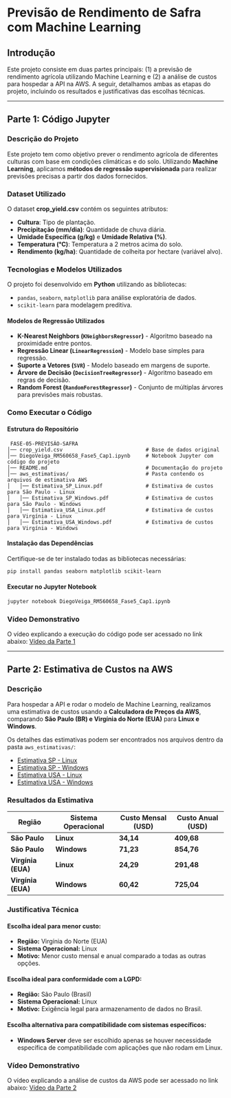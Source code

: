# Previsão de Rendimento de Safra com Machine Learning

## Introdução
Este projeto consiste em duas partes principais: (1) a previsão de rendimento agrícola utilizando Machine Learning e (2) a análise de custos para hospedar a API na AWS. A seguir, detalhamos ambas as etapas do projeto, incluindo os resultados e justificativas das escolhas técnicas.

---

## Parte 1: Código Jupyter
### **Descrição do Projeto**
Este projeto tem como objetivo prever o rendimento agrícola de diferentes culturas com base em condições climáticas e do solo. 
Utilizando **Machine Learning**, aplicamos **métodos de regressão supervisionada** para realizar previsões precisas a partir dos dados fornecidos.

### **Dataset Utilizado**
O dataset **crop_yield.csv** contém os seguintes atributos:

- **Cultura**: Tipo de plantação.
- **Precipitação (mm/dia)**: Quantidade de chuva diária.
- **Umidade Específica (g/kg)** e **Umidade Relativa (%)**.
- **Temperatura (°C)**: Temperatura a 2 metros acima do solo.
- **Rendimento (kg/ha)**: Quantidade de colheita por hectare (variável alvo).

### **Tecnologias e Modelos Utilizados**
O projeto foi desenvolvido em **Python** utilizando as bibliotecas:
- `pandas`, `seaborn`, `matplotlib` para análise exploratória de dados.
- `scikit-learn` para modelagem preditiva.

#### **Modelos de Regressão Utilizados**
- **K-Nearest Neighbors (`KNeighborsRegressor`)** - Algoritmo baseado na proximidade entre pontos.
- **Regressão Linear (`LinearRegression`)** - Modelo base simples para regressão.
- **Suporte a Vetores (`SVR`)** - Modelo baseado em margens de suporte.
- **Árvore de Decisão (`DecisionTreeRegressor`)** - Algoritmo baseado em regras de decisão.
- **Random Forest (`RandomForestRegressor`)** - Conjunto de múltiplas árvores para previsões mais robustas.

### **Como Executar o Código**

#### **Estrutura do Repositório**
```
 FASE-05-PREVISÃO-SAFRA
│── crop_yield.csv                           # Base de dados original
│── DiegoVeiga_RM560658_Fase5_Cap1.ipynb     # Notebook Jupyter com código do projeto
│── README.md                                # Documentação do projeto
│── aws_estimativas/                         # Pasta contendo os arquivos de estimativa AWS
│   │── Estimativa_SP_Linux.pdf              # Estimativa de custos para São Paulo - Linux
│   │── Estimativa_SP_Windows.pdf            # Estimativa de custos para São Paulo - Windows
│   │── Estimativa_USA_Linux.pdf             # Estimativa de custos para Virgínia - Linux
│   │── Estimativa_USA_Windows.pdf           # Estimativa de custos para Virgínia - Windows
```
#### **Instalação das Dependências**
Certifique-se de ter instalado todas as bibliotecas necessárias:
```sh
pip install pandas seaborn matplotlib scikit-learn
```

#### **Executar no Jupyter Notebook**
```sh
jupyter notebook DiegoVeiga_RM560658_Fase5_Cap1.ipynb
```

### **Vídeo Demonstrativo**
O vídeo explicando a execução do código pode ser acessado no link abaixo:
[Vídeo da Parte 1](https://youtu.be/seu-video-aqui)

---

## Parte 2: Estimativa de Custos na AWS
### **Descrição**
Para hospedar a API e rodar o modelo de Machine Learning, realizamos uma estimativa de custos usando a **Calculadora de Preços da AWS**, comparando **São Paulo (BR) e Virgínia do Norte (EUA)** para **Linux e Windows**.

Os detalhes das estimativas podem ser encontrados nos arquivos dentro da pasta `aws_estimativas/`:
- [Estimativa SP - Linux](aws_estimativas/Estimativa_SP_Linux.pdf)
- [Estimativa SP - Windows](aws_estimativas/Estimativa_SP_Windows.pdf)
- [Estimativa USA - Linux](aws_estimativas/Estimativa_USA_Linux.pdf)
- [Estimativa USA - Windows](aws_estimativas/Estimativa_USA_Windows.pdf)

### **Resultados da Estimativa**
| Região | Sistema Operacional | Custo Mensal (USD) | Custo Anual (USD) |
|--------|---------------------|--------------------|--------------------|
| **São Paulo** | **Linux** | **34,14** | **409,68** |
| **São Paulo** | **Windows** | **71,23** | **854,76** |
| **Virgínia (EUA)** | **Linux** | **24,29** | **291,48** |
| **Virgínia (EUA)** | **Windows** | **60,42** | **725,04** |

### **Justificativa Técnica**
#### **Escolha ideal para menor custo:**
- **Região:** Virgínia do Norte (EUA)  
- **Sistema Operacional:** Linux  
- **Motivo:** Menor custo mensal e anual comparado a todas as outras opções.  

#### **Escolha ideal para conformidade com a LGPD:**
- **Região:** São Paulo (Brasil)  
- **Sistema Operacional:** Linux  
- **Motivo:** Exigência legal para armazenamento de dados no Brasil.

#### **Escolha alternativa para compatibilidade com sistemas específicos:**
- **Windows Server** deve ser escolhido apenas se houver necessidade específica de compatibilidade com aplicações que não rodam em Linux.

### **Vídeo Demonstrativo**
O vídeo explicando a análise de custos da AWS pode ser acessado no link abaixo:
[Vídeo da Parte 2](https://youtu.be/seu-video-aqui)
